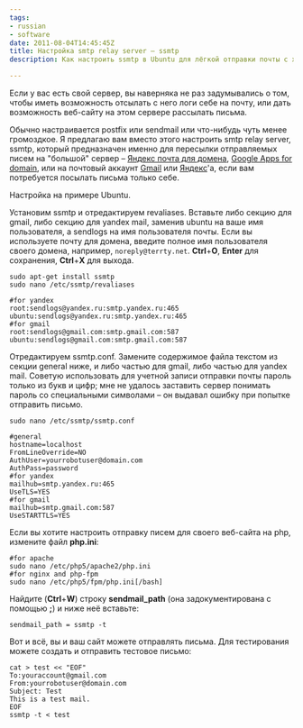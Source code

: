```yaml
---
tags:
- russian
- software
date: 2011-08-04T14:45:45Z
title: Настройка smtp relay server – ssmtp
description: Как настроить ssmtp в Ubuntu для лёгкой отправки почты с хоста используя Яндекс.Почту или Gmail.

---
```


Если у вас есть свой сервер, вы наверняка не раз задумывались о том, чтобы иметь возможность отсылать с него логи себе на почту, или дать возможность веб-сайту на этом сервере рассылать письма.

Обычно настраивается postfix или sendmail или что-нибудь чуть менее громоздкое. Я предлагаю вам вместо этого настроить smtp relay server, ssmtp, который предназначен именно для пересылки отправляемых писем на "большой" сервер – [Яндекс почта для домена](https://pdd.yandex.ru/), [Google Apps for domain](https://www.google.com/work/apps/business/), или на почтовый аккаунт [Gmail](https://mail.google.com) или [Яндекс](https://mail.yandex.ru)'а, если вам потребуется посылать письма только себе.

Настройка на примере Ubuntu.

<!--more-->

Установим ssmtp и отредактируем revaliases. Вставьте либо секцию для gmail, либо секцию для yandex mail, заменив ubuntu на ваше имя пользователя, а sendlogs на имя пользователя почты. Если вы используете почту для домена, введите полное имя пользователя своего домена, например, `noreply@terrty.net`. **Ctrl**+**O**, **Enter** для сохранения, **Ctrl**+**X** для выхода.

    sudo apt-get install ssmtp
    sudo nano /etc/ssmtp/revaliases

    #for yandex
    root:sendlogs@yandex.ru:smtp.yandex.ru:465
    ubuntu:sendlogs@yandex.ru:smtp.yandex.ru:465
    #for gmail
    root:sendlogs@gmail.com:smtp.gmail.com:587
    ubuntu:sendlogs@gmail.com:smtp.gmail.com:587

Отредактируем ssmtp.conf. Замените содержимое файла текстом из секции general ниже, и либо частью для gmail, либо частью для yandex mail. Советую использовать для учетной записи отправки почты пароль только из букв и цифр; мне не удалось заставить сервер понимать пароль со специальными символами – он выдавал ошибку при попытке отправить письмо.

    sudo nano /etc/ssmtp/ssmtp.conf

    #general
    hostname=localhost
    FromLineOverride=NO
    AuthUser=yourrobotuser@domain.com
    AuthPass=password
    #for yandex
    mailhub=smtp.yandex.ru:465
    UseTLS=YES
    #for gmail
    mailhub=smtp.gmail.com:587
    UseSTARTTLS=YES

Если вы хотите настроить отправку писем для своего веб-сайта на php, измените файл **php.ini**:

    #for apache
    sudo nano /etc/php5/apache2/php.ini
    #for nginx and php-fpm
    sudo nano /etc/php5/fpm/php.ini[/bash]

Найдите (**Ctrl**+**W**) строку **sendmail_path** (она задокументирована с помощью **;**) и ниже неё вставьте:

    sendmail_path = ssmtp -t

Вот и всё, вы и ваш сайт можете отправлять письма. Для тестирования можете создать и отправить тестовое письмо:

    cat > test << "EOF"
    To:youraccount@gmail.com
    From:yourrobotuser@domain.com
    Subject: Test
    This is a test mail.
    EOF
    ssmtp -t < test
